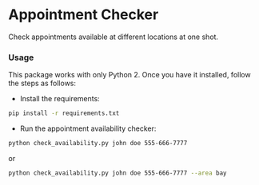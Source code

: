 # Appointment Checker
Check appointments available at different locations at one shot.

### Usage
This package works with only Python 2. Once you have it installed, follow the steps as follows:

* Install the requirements:
```bash
pip install -r requirements.txt
```
* Run the appointment availability checker:
```bash
python check_availability.py john doe 555-666-7777
```
or
```bash
python check_availability.py john doe 555-666-7777 --area bay
```
